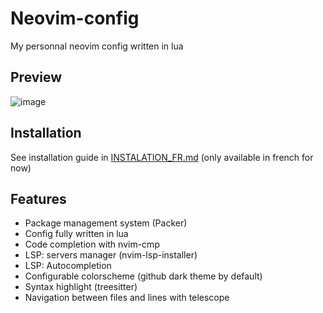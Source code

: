 # Neovim-config

My personnal neovim config written in lua

## Preview

![image](https://user-images.githubusercontent.com/59796136/167299877-1d372ef7-3e36-4f09-a208-6c18c75f0142.png)

## Installation

See installation guide in [INSTALATION_FR.md](./INSTALLATION_FR.md) (only available in french for now)

## Features

- Package management system (Packer)
- Config fully written in lua
- Code completion with nvim-cmp
- LSP: servers manager (nvim-lsp-installer)
- LSP: Autocompletion
- Configurable colorscheme (github dark theme by default)
- Syntax highlight (treesitter)
- Navigation between files and lines with telescope

